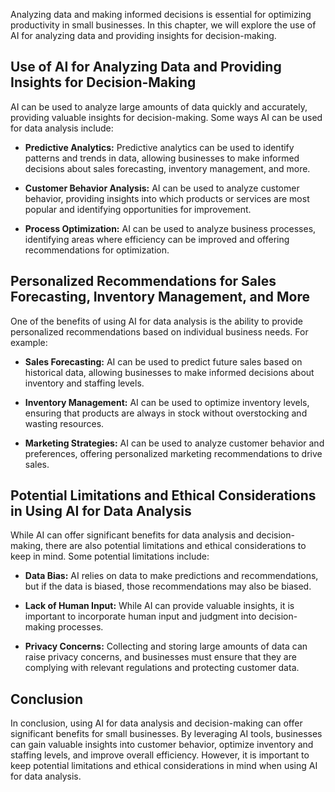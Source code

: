 
Analyzing data and making informed decisions is essential for optimizing productivity in small businesses. In this chapter, we will explore the use of AI for analyzing data and providing insights for decision-making.

Use of AI for Analyzing Data and Providing Insights for Decision-Making
-----------------------------------------------------------------------

AI can be used to analyze large amounts of data quickly and accurately, providing valuable insights for decision-making. Some ways AI can be used for data analysis include:

* **Predictive Analytics:** Predictive analytics can be used to identify patterns and trends in data, allowing businesses to make informed decisions about sales forecasting, inventory management, and more.

* **Customer Behavior Analysis:** AI can be used to analyze customer behavior, providing insights into which products or services are most popular and identifying opportunities for improvement.

* **Process Optimization:** AI can be used to analyze business processes, identifying areas where efficiency can be improved and offering recommendations for optimization.

Personalized Recommendations for Sales Forecasting, Inventory Management, and More
----------------------------------------------------------------------------------

One of the benefits of using AI for data analysis is the ability to provide personalized recommendations based on individual business needs. For example:

* **Sales Forecasting:** AI can be used to predict future sales based on historical data, allowing businesses to make informed decisions about inventory and staffing levels.

* **Inventory Management:** AI can be used to optimize inventory levels, ensuring that products are always in stock without overstocking and wasting resources.

* **Marketing Strategies:** AI can be used to analyze customer behavior and preferences, offering personalized marketing recommendations to drive sales.

Potential Limitations and Ethical Considerations in Using AI for Data Analysis
------------------------------------------------------------------------------

While AI can offer significant benefits for data analysis and decision-making, there are also potential limitations and ethical considerations to keep in mind. Some potential limitations include:

* **Data Bias:** AI relies on data to make predictions and recommendations, but if the data is biased, those recommendations may also be biased.

* **Lack of Human Input:** While AI can provide valuable insights, it is important to incorporate human input and judgment into decision-making processes.

* **Privacy Concerns:** Collecting and storing large amounts of data can raise privacy concerns, and businesses must ensure that they are complying with relevant regulations and protecting customer data.

Conclusion
----------

In conclusion, using AI for data analysis and decision-making can offer significant benefits for small businesses. By leveraging AI tools, businesses can gain valuable insights into customer behavior, optimize inventory and staffing levels, and improve overall efficiency. However, it is important to keep potential limitations and ethical considerations in mind when using AI for data analysis.
